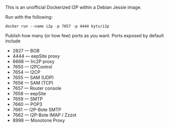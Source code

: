 This is an unofficial Dockerized I2P within a Debian Jessie image.

Run with the following:

````
docker run --name i2p -p 7657 -p 4444 kytv/i2p
````

Publish how many (or how few) ports as you want. Ports exposed by default include

* 2827 — BOB
* 4444 — eepSite proxy
* 6668 — Irc2P proxy
* 7650 — I2PControl
* 7654 — I2CP
* 7655 — SAM (UDP)
* 7656 — SAM (TCP)
* 7657 — Router console
* 7658 — eepSite
* 7659 — SMTP
* 7660 — POP3
* 7661 — I2P-Bote SMTP
* 7662 — I2P-Bote IMAP / Zzzot
* 8998 — Monotone Proxy
